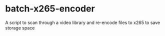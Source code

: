 # batch-x265-encoder
A script to scan through a video library and re-encode files to x265 to save storage space
